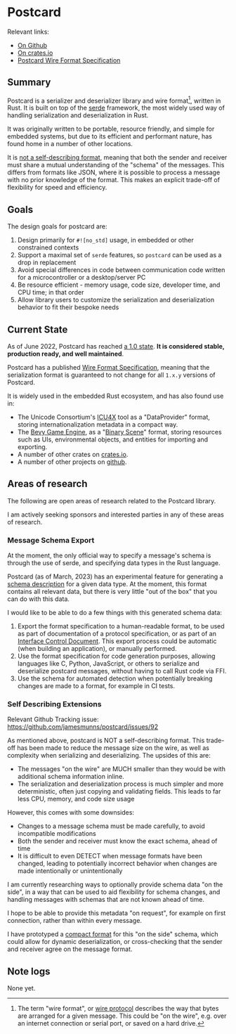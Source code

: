 # Postcard

Relevant links:

* [On Github](https://github.com/jamesmunns/postcard)
* [On crates.io](https://crates.io/crates/postcard)
* [Postcard Wire Format Specification]

[Postcard Wire Format Specification]: https://postcard.jamesmunns.com/

## Summary

Postcard is a serializer and deserializer library and wire format[^1], written in Rust. It is built on top of the [serde] framework, the most widely used way of handling serialization and deserialization in Rust.

It was originally written to be portable, resource friendly, and simple for embedded systems, but due to its efficient and performant nature, has found home in a number of other locations.

It is [not a self-describing format], meaning that both the sender and receiver must share a mutual understanding of the "schema" of the messages. This differs from formats like JSON, where it is possible to process a message with no prior knowledge of the format. This makes an explicit trade-off of flexibility for speed and efficiency.

[serde]: https://serde.rs/
[not a self-describing format]: https://postcard.jamesmunns.com/wire-format.html#non-self-describing-format
[wire protocol]: https://en.wikipedia.org/wiki/Wire_protocol
[^1]: The term "wire format", or [wire protocol] describes the way that bytes are arranged for a given message. This could be "on the wire", e.g. over an internet connection or serial port, or saved on a hard drive.

## Goals

The design goals for postcard are:

1. Design primarily for `#![no_std]` usage, in embedded or other constrained contexts
1. Support a maximal set of `serde` features, so `postcard` can be used as a drop in replacement
1. Avoid special differences in code between communication code written for a microcontroller or a desktop/server PC
1. Be resource efficient - memory usage, code size, developer time, and CPU time; in that order
1. Allow library users to customize the serialization and deserialization behavior to fit their bespoke needs

## Current State

As of June 2022, Postcard has reached [a 1.0 state]. **It is considered stable, production ready, and well maintained**.

Postcard has a published [Wire Format Specification][Postcard Wire Format Specification], meaning that the serialization format is guaranteed to not change for all `1.x.y` versions of Postcard.

It is widely used in the embedded Rust ecosystem, and has also found use in:

* The Unicode Consortium's [ICU4X] tool as a "DataProvider" format, storing internationalization metadata in a compact way.
* The [Bevy Game Engine], as a "[Binary Scene]" format, storing resources such as UIs, environmental objects, and entities for importing and exporting.
* A number of other crates on [crates.io](https://crates.io/crates/postcard/reverse_dependencies).
* A number of other projects on [github](https://github.com/jamesmunns/postcard/network/dependents).

[a 1.0 state]: https://jamesmunns.com/blog/postcard-1-0/
[ICU4X]: https://github.com/unicode-org/icu4x
[Bevy Game Engine]: https://bevyengine.org/
[Binary Scene]: https://bevyengine.org/news/bevy-0-9/#binary-scene-formats


## Areas of research

The following are open areas of research related to the Postcard library.

I am actively seeking sponsors and interested parties in any of these areas of research.

### Message Schema Export

At the moment, the only official way to specify a message's schema is through the use of serde, and specifying data types in the Rust language.

Postcard (as of March, 2023) has an experimental feature for generating a [schema description] for a given data type. At the moment, this format contains all relevant data, but there is very little "out of the box" that you can do with this data.

I would like to be able to do a few things with this generated schema data:

1. Export the format specification to a human-readable format, to be used as part of documentation of a protocol specification, or as part of an [Interface Control Document]. This export process could be automatic (when building an application), or manually performed.
1. Use the format specification for code generation purposes, allowing languages like C, Python, JavaScript, or others to serialize and deserialize postcard messages, without having to call Rust code via FFI.
1. Use the schema for automated detection when potentially breaking changes are made to a format, for example in CI tests.

[schema description]: https://docs.rs/postcard/latest/postcard/experimental/index.html#message-schema-generation
[Interface Control Document]: https://en.wikipedia.org/wiki/Interface_control_document

### Self Describing Extensions

Relevant Github Tracking issue: https://github.com/jamesmunns/postcard/issues/92

As mentioned above, postcard is NOT a self-describing format. This trade-off has been made to reduce the message size on the wire, as well as complexity when serializing and deserializing. The upsides of this are:

* The messages "on the wire" are MUCH smaller than they would be with additional schema information inline.
* The serialization and deserialization process is much simpler and more deterministic, often just copying and validating fields. This leads to far less CPU, memory, and code size usage

However, this comes with some downsides:

* Changes to a message schema must be made carefully, to avoid incompatible modifications
* Both the sender and receiver must know the exact schema, ahead of time
* It is difficult to even DETECT when message formats have been changed, leading to potentially incorrect behavior when changes are made intentionally or unintentionally

I am currently researching ways to optionally provide schema data "on the side", in a way that can be used to aid flexibility for schema changes, and handling messages with schemas that are not known ahead of time.

I hope to be able to provide this metadata "on request", for example on first connection, rather than within every message.

I have prototyped a [compact format] for this "on the side" schema, which could allow for dynamic deserialization, or cross-checking that the sender and receiver agree on the message format.

[compact format]: https://cohost.org/jamesmunns/post/960289-a-schema-in-128-byte

## Note logs

None yet.
